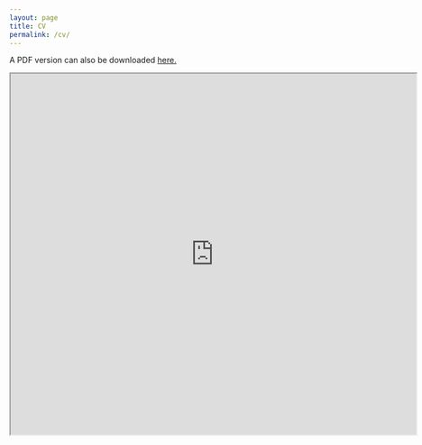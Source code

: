 ```yaml
---
layout: page
title: CV
permalink: /cv/
---
```

A PDF version can also be downloaded [here.](https://www.dropbox.com/s/wz4olubsg015dkh/Engelhardt%20Andrew%20CV%202022-08-31.pdf?dl=0)
<iframe src="https://drive.google.com/file/d/1HDbXBQcMuec0xKEU7leFPKtXjg0hF1ny/preview" width="720" height="640" seamless></iframe>
